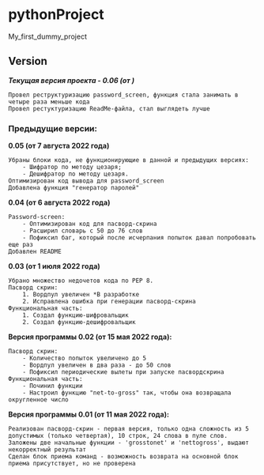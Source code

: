 # pythonProject
 My_first_dummy_project
## Version
***Текущая версия проекта - 0.06 (от )***

    Провел реструктуризацию password_screen, функция стала занимать в четыре раза меньше кода
    Провел рестуктуризацию ReadMe-файла, стал выглядеть лучше

 ### Предыдущие версии:
**0.05 (от 7 августа 2022 года)**

    Убраны блоки кода, не функционирующие в данной и предыдущих версиях:
        - Шифратор по методу цезаря;
        - Дешифратор по методу цезаря.
    Оптимизирован код вывода для password_screen
    Добавлена функция "генератор паролей"

**0.04 (от 6 августа 2022 года)**

    Password-screen:
        - Оптимизирован код для пасворд-скрина
        - Расширил словарь с 50 до 76 слов
        - Пофиксил баг, который после исчерпания попыток давал попробовать еще раз
    Добавлен README


**0.03 (от 1 июля 2022 года)**

    Убрано множество недочетов кода по PEP 8.
    Пасворд скрин:
        1. Вордпул увеличен *В разработке
        2. Исправлена ошибка при генерации пасворд-скрина
    Функциональная часть:
        1. Создал функцию-шифровальщик
        2. Создал функцию-дешифровальщик


**Версия программы 0.02 (от 15 мая 2022 года):**

    Пасворд скрин:
        - Количество попыток увеличено до 5
        - Вордпул увеличен в два раза - до 50 слов
        - Пофиксил периодические вылеты при запуске пасвордскрина
    Функциональная часть:
        - Починил функции
        - Настроил функцию "net-to-gross" так, чтобы она возвращала округленное число

**Версия программы 0.01 (от 11 мая 2022 года):**

    Реализован пасворд-скрин - первая версия, только одна сложность из 5 допустимых (только четвертая), 10 строк, 24 слова в пуле слов.
    Заложены две начальные функции - 'grosstonet' и 'nettogross', выдают некорректный результат
    Сделан блок приема команд - возможность возврата на основной блок приема присутствует, но не проверена